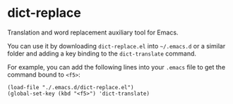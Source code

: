 # dict-replace
Translation and word replacement auxiliary tool for Emacs.

You can use it by downloading `dict-replace.el` into `~/.emacs.d` or a similar folder and adding a key binding to the `dict-translate` command.

For example, you can add the following lines into your `.emacs` file to get the command bound to `<f5>`:
```
(load-file "./.emacs.d/dict-replace.el")
(global-set-key (kbd "<f5>") 'dict-translate)
```
